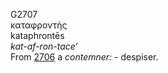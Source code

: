 <body>
  <p>G2707<br>  καταφροντής  <br> kataphrontēs  <br><i>kat-af-ron-tace‘ </i><br>From <a href="g2706.htm">2706</a>  a <i>contemner:</i> - despiser.<br></p>
 </body>